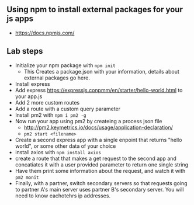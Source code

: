 
## Using npm to install external packages for your js apps
- https://docs.npmjs.com/ 

## Lab steps
- Initialize your npm package with `npm init`
    - This Creates a package.json with your information, details about external packages go here.
- Install express 
- Add express https://expressjs.conpmm/en/starter/hello-world.html to your app.js
- Add 2 more custom routes
- Add a route with a custom query parameter
- Install pm2 with `npm i pm2 -g`
- Now run your app using pm2 by createing a process json file
    - http://pm2.keymetrics.io/docs/usage/application-declaration/
    - `pm2 start <filename>`
- Create a second express app with a single enpoint that returns "hello world", or some other data of your choice
- install axios with `npm install axios`
- create a route that that makes a get request to the second app and concatiates it with a user provided parameter to return one single string
- Have them print some information about the request, and watch it with `pm2 monit`
- Finally, with a partner, switch secondary servers so that requests going to partner A's main server uses partner B's secondary server. You will need to know eachotehrs ip addresses.